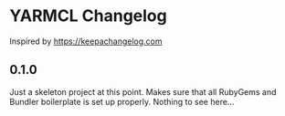 # YARMCL Changelog

Inspired by https://keepachangelog.com

## 0.1.0

Just a skeleton project at this point. Makes sure that all RubyGems and Bundler boilerplate is set up properly. Nothing to see here...
